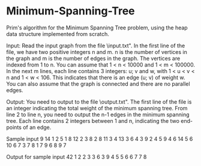 # Minimum-Spanning-Tree
Prim's algorithm for the Minimum Spanning Tree problem, using the heap data structure implemented from scratch.

Input: Read the input graph from the file \input.txt". In the first line of the file,
we have two positive integers n and m. n is the number of vertices in the graph and m is the
number of edges in the graph. The vertices are indexed from 1 to n. You can assume that
1 < n < 10000 and 1 < m < 100000. In the next m lines, each line contains 3 integers: u; v and
w, with 1 < u < v < n and 1 < w < 106. This indicates that there is an edge (u; v) of weight
w. You can also assume that the graph is connected and there are no parallel edges.

Output: You need to output to the file \output.txt". The first line of the file is an integer
indicating the total weight of the minimum spanning tree. From line 2 to line n, you need to
output the n-1 edges in the minimum spanning tree. Each line contains 2 integers between 1
and n, indicating the two end-points of an edge.

Sample input 
9 14
1 2 5
1 8 12
2 3 8
2 8 11
3 4 13
3 6 4
3 9 2
4 5 9
4 6 14
5 6 10
6 7 3
7 8 1
7 9 6
8 9 7

Output for sample input
42
1 2
2 3
3 6
3 9
4 5
5 6
6 7
7 8
